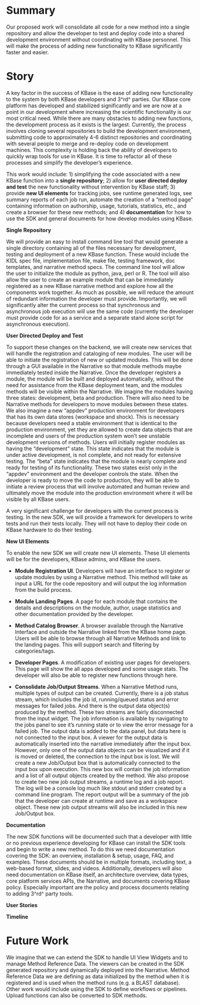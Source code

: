 Summary
=======

Our proposed work will consolidate all code for a new method into a
single repository and allow the developer to test and deploy code into a
shared development environment without coordinating with KBase
personnel. This will make the process of adding new functionality to
KBase significantly faster and easier.

Story
=====

A key factor in the success of KBase is the ease of adding new
functionality to the system by both KBase developers and 3^rd^ parties.
Our KBase core platform has developed and stabilized significantly and
we are now at a point in our development where increasing the scientific
functionality is our most critical need. While there are many obstacles
to adding new functions, the development process as it exists is the
largest. Currently, the process involves cloning several repositories to
build the development environment, submitting code to approximately 4-6
distinct repositories and coordinating with several people to merge and
re-deploy code on development machines. This complexity is holding back
the ability of developers to quickly wrap tools for use in KBase. It is
time to refactor all of these processes and simplify the developer’s
experience.

This work would include: 1) simplifying the code associated with a new
KBase function into a **single repository**; 2) allow for **user
directed deploy and test** the new functionality without intervention by
KBase staff; 3) provide **new UI elements** for tracking jobs, see
runtime generated logs, see summary reports of each job run, automate
the creation of a “method page” containing information on authorship,
usage, tutorials, statistics, etc., and create a browser for these new
methods; and 4) **documentation** for how to use the SDK and general
documents for how develop modules using KBase.

**Single Repository**

We will provide an easy to install command line tool that would generate
a single directory containing all of the files necessary for
development, testing and deployment of a new KBase function. These would
include the KIDL spec file, implementation file, make file, testing
framework, doc templates, and narrative method specs. The command line
tool will allow the user to initialize the module as python, java, perl
or R. The tool will also allow the user to create an example module that
can be immediately registered as a new KBase narrative method and
explore how all the components work together. As much as possible, we
will reduce the amount of redundant information the developer must
provide. Importantly, we will significantly alter the current process so
that synchronous and asynchronous job execution will use the same code
(currently the developer must provide code for as a service and a
separate stand alone script for asynchronous execution).

**User Directed Deploy and Test**

To support these changes on the backend, we will create new services
that will handle the registration and cataloging of new modules. The
user will be able to initiate the registration of new or updated
modules. This will be done through a GUI available in the Narrative so
that module methods maybe immediately tested inside the Narrative. Once
the developer registers a module, the module will be built and deployed
automatically, without the need for assistance from the KBase deployment
team, and the modules methods will be visible within the Narrative. We
imagine the modules having three states: development, beta and
production. There will also need to be Narrative methods for developers
to move modules between these states. We also imagine a new “appdev”
production environment for developers that has its own data stores
(workspace and shock). This is necessary because developers need a
stable environment that is identical to the production environment, yet
they are allowed to create data objects that are incomplete and users of
the production system won’t see unstable development versions of
methods. Users will initially register modules as having the
“development” state. This state indicates that the module is under
active development, is not complete, and not ready for extensive
testing. The “beta” state indicates that the module is nearly complete
and ready for testing of its functionality. These two states exist only
in the “appdev” environment and the developer controls the state. When
the developer is ready to move the code to production, they will be able
to initiate a review process that will involve automated and human
review and ultimately move the module into the production environment
where it will be visible by all KBase users.

A very significant challenge for developers with the current process is
testing. In the new SDK, we will provide a framework for developers to
write tests and run their tests locally. They will not have to deploy
their code on KBase hardware to do their testing.

**New UI Elements**

To enable the new SDK we will create new UI elements. These UI elements
will be for the developers, KBase admins, and KBase the users.

-   **Module Registration UI**. Developers will have an interface to
    register or update modules by using a Narrative method. This method
    will take as input a URL for the code repository and will output the
    log information from the build process.

-   **Module Landing Pages**. A page for each module that contains the
    details and descriptions on the module, author, usage statistics and
    other documentation provided by the developer.

-   **Method Catalog Browser**. A browser available through the
    Narrative Interface and outside the Narrative linked from the KBase
    home page. Users will be able to browse through all Narrative
    Methods and link to the landing pages. This will support search and
    filtering by categories/tags.

-   **Developer Pages**. A modification of existing user pages
    for developers. This page will show the all apps developed and some
    usage stats. The developer will also be able to register new
    functions through here.

-   **Consolidate Job/Output Streams**. When a Narrative Method runs,
    multiple types of output can be created. Currently, there is a job
    status stream, which includes the job id, running/queued status and
    error messages for failed jobs. And there is the output
    data object(s) produced by the method. These two streams are fairly
    disconnected from the input widget. The job information is available
    by navigating to the jobs panel to see it’s running state or to view
    the error message for a failed job. The output data is added to the
    data panel, but data here is not connected to the input box. A
    viewer for the output data is automatically inserted into the
    narrative immediately after the input box. However, only one of the
    output data objects can be visualized and if it is moved or deleted,
    the connection to the input box is lost. We will create a new
    Job/Output box that is automatically connected to the input box
    upon execution. This new box will contain the job information and a
    list of all output objects created by the method. We also propose to
    create two new job output streams, a runtime log and a job report.
    The log will be a console log much like stdout and stderr created by
    a command line program. The report output will be a summary of the
    job that the developer can create at runtime and save as a
    workspace object. These new job output streams will also be included
    in this new Job/Output box.

**Documentation**

The new SDK functions will be documented such that a developer with
little or no previous experience developing for KBase can install the
SDK tools and begin to write a new method. To do this we need
documentation covering the SDK: an overview, installation & setup,
usage, FAQ, and examples. These documents should be in multiple formats,
including text, a web-based format, slides, and videos. Additionally,
developers will also need documentation on KBase itself, an architecture
overview, data types, core platform services APIs, the Narrative, and
documents covering KBase policy. Especially important are the policy and
process documents relating to adding 3^rd^ party tools.

**User Stories**

**Timeline**

Future Work
===========

We imagine that we can extend the SDK to handle UI View Widgets and to
manage Method Reference Data. The viewers can be created in the SDK
generated repository and dynamically deployed into the Narrative. Method
Reference Data we are defining as data initialized by the method when it
is registered and is used when the method runs (e.g. a BLAST database).
Other work would include using the SDK to define workflows or pipelines. 
Upload functions can also be converted to SDK methods.
